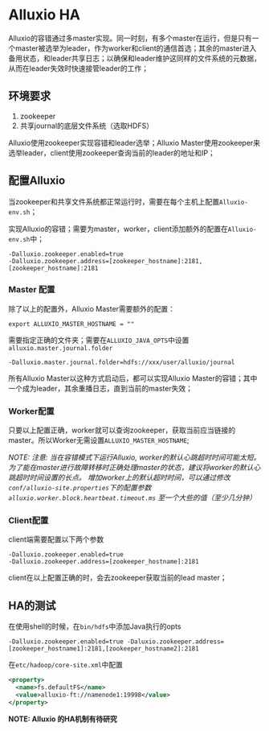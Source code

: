 # Alluxio HA

Alluxio的容错通过多master实现。同一时刻，有多个master在运行，但是只有一个master被选举为leader，作为worker和client的通信首选；其余的master进入备用状态，和leader共享日志；以确保和leader维护这同样的文件系统的元数据，从而在leader失效时快速接管leader的工作；

## 环境要求

1. zookeeper
2. 共享journal的底层文件系统（选取HDFS）

Alluxio使用zookeeper实现容错和leader选举；Alluxio Master使用zookeeper来选举leader，client使用zookeeper查询当前的leader的地址和IP；

## 配置Alluxio

当zookeeper和共享文件系统都正常运行时，需要在每个主机上配置`Alluxio-env.sh`；

实现Alluxio的容错；需要为master，worker，client添加额外的配置在`Alluxio-env.sh`中；

```
-Dalluxio.zookeeper.enabled=true
-Dalluxio.zookeeper.address=[zookeeper_hostname]:2181, [zookeeper_hostname]:2181
```

### Master 配置

除了以上的配置外，Alluxio Master需要额外的配置：

```Shell
export ALLUXIO_MASTER_HOSTNAME = ""
```

需要指定正确的文件夹；需要在`ALLUXIO_JAVA_OPTS`中设置`alluxio.master.journal.folder`

```shell
-Dalluxio.master.journal.folder=hdfs://xxx/user/alluxio/journal
```

所有Alluxio Master以这种方式启动后，都可以实现Alluxio Master的容错；其中一个成为leader，其余重播日志，直到当前的master失效；

### Worker配置

只要以上配置正确，worker就可以查询zookeeper，获取当前应当链接的master。所以Worker无需设置`ALLUXIO_MASTER_HOSTNAME`;

*NOTE: 注意: 当在容错模式下运行Alluxio, worker的默认心跳超时时间可能太短。 为了能在master进行故障转移时正确处理master的状态，建议将worker的默认心跳超时时间设置的长点。 增加worker上的默认超时时间，可以通过修改`conf/alluxio-site.properties`下的配置参数 `alluxio.worker.block.heartbeat.timeout.ms` 至一个大些的值（至少几分钟）*

### Client配置

client端需要配置以下两个参数

```
-Dalluxio.zookeeper.enabled=true
-Dalluxio.zookeeper.address=[zookeeper_hostname]:2181
```

client在以上配置正确的时，会去zookeeper获取当前的lead master；

## HA的测试

在使用shell的时候，在`bin/hdfs`中添加Java执行的opts

```shell
-Dalluxio.zookeeper.enabled=true -Daluxio.zookeeper.address=[zookeeper_hostname1]:2181,[zookeeper_hostname2]:2181
```

在`etc/hadoop/core-site.xml`中配置

```xml
<property>
  <name>fs.defaultFS</name>
  <value>alluxio-ft://namenode1:19998</value>
</property>
```

**NOTE: Alluxio 的HA机制有待研究**

 